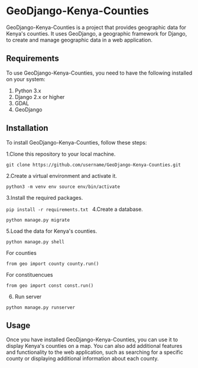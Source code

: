 # GeoDjango-Kenya-Counties
GeoDjango-Kenya-Counties is a project that provides geographic data for Kenya's counties. It uses GeoDjango, a geographic framework for Django, to create and manage geographic data in a web application.

## Requirements
To use GeoDjango-Kenya-Counties, you need to have the following installed on your system:

1. Python 3.x
2. Django 2.x or higher
3. GDAL
4. GeoDjango

## Installation

To install GeoDjango-Kenya-Counties, follow these steps:

1.Clone this repository to your local machine.

  `git clone https://github.com/username/GeoDjango-Kenya-Counties.git`

2.Create a virtual environment and activate it.

  `python3 -m venv env
  source env/bin/activate
  `

3.Install the required packages.

  `pip install -r requirements.txt
  `
4.Create a database.

  `python manage.py migrate`
  
  
5.Load the data for Kenya's counties.

  `python manage.py shell`

For counties

`from geo import county
county.run()
`

For constituencues

`from geo import const
const.run()
`

6. Run server

`python manage.py runserver`


## Usage
Once you have installed GeoDjango-Kenya-Counties, you can use it to display Kenya's counties on a map. You can also add additional features and functionality to the web application, such as searching for a specific county or displaying additional information about each county.

